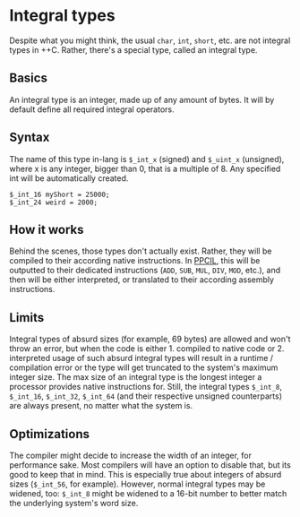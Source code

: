 # Integral types

Despite what you might think, the usual `char`, `int`, `short`, etc. are not integral types in ++C. Rather, there's a special type, called an integral type.

## Basics

An integral type is an integer, made up of any amount of bytes. It will by default define all required integral operators.

## Syntax

The name of this type in-lang is `$_int_x` (signed) and `$_uint_x` (unsigned), where x is any integer, bigger than 0, that is a multiple of 8. Any specified int will be automatically created.

```
$_int_16 myShort = 25000;
$_int_24 weird = 2000;
```

## How it works

Behind the scenes, those types don't actually exist. Rather, they will be compiled to their according native instructions. In [PPCIL](../citation-needed.md), this will be outputted to their dedicated instructions (`ADD`, `SUB`, `MUL`, `DIV`, `MOD`, etc.), and then will be either interpreted, or translated to their according assembly instructions.

## Limits

Integral types of absurd sizes (for example, 69 bytes) are allowed and won't throw an error, but when the code is either 1. compiled to native code or 2. interpreted usage of such absurd integral types will result in a runtime / compilation error or the type will get truncated to the system's maximum integer size. The max size of an integral type is the longest integer a processor provides native instructions for. Still, the integral types `$_int_8`, `$_int_16`, `$_int_32`, `$_int_64` (and their respective unsigned counterparts) are always present, no matter what the system is.

## Optimizations

The compiler might decide to increase the width of an integer, for performance sake. Most compilers will have an option to disable that, but its good to keep that in mind. This is especially true about integers of absurd sizes (`$_int_56`, for example). However, normal integral types may be widened, too: `$_int_8` might be widened to a 16-bit number to better match the underlying system's word size.
